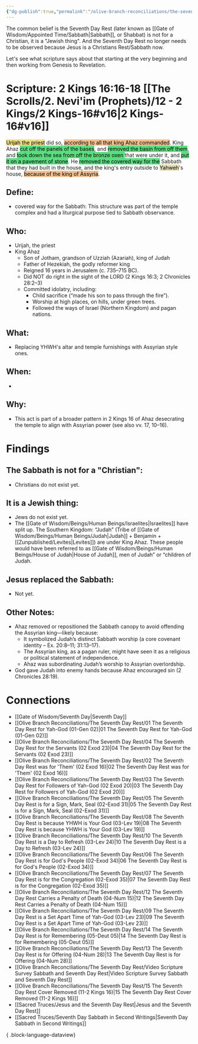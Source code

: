 ```yaml
---
{"dg-publish":true,"permalink":"/olive-branch-reconciliations/the-seventh-day-rest/15-the-seventh-day-rest-cover-removed-11-2-kings-16/","tags":["#OliveBranch","#Sabbath","SeventhDayRest","S"]}
---
```


The common belief is the Seventh Day Rest (later known as [[Gate of Wisdom/Appointed Time/Sabbath\|Sabbath]], or Shabbat) is not for a Christian, it is a "Jewish thing". And the Seventh Day Rest no longer needs to be observed because Jesus is a Christians Rest/Sabbath now. 

Let's see what scripture says about that starting at the very beginning and then working from Genesis to Revelation. 
# Scripture: 2 Kings 16:16-18 [[The Scrolls/2. Nevi'im (Prophets)/12 - 2 Kings/2 Kings-16#v16\|2 Kings-16#v16]]

<mark style="background: #E0CC4BA6;">Urijah the priest</mark> did so, <mark style="background: #EB9E57A6;">according to all that king Ahaz commanded</mark>. King Ahaz <mark style="background: #04CD3EA6;">cut off the panels of the bases</mark>, and <mark style="background: #04CD3EA6;">removed the basin from off them</mark>, and <mark style="background: #04CD3EA6;">took down the sea from off the bronze oxen </mark>that were under it, and <mark style="background: #04CD3EA6;">put it on a pavement of stone</mark>. He <mark style="background: #04CD3EA6;">removed the covered way for the</mark> Sabbath that they had built in the house, and the king's entry outside to <mark style="background: #D7CD91A6;">Yahweh</mark>'s house, <mark style="background: #EB9E57A6;">because of the king of Assyria</mark>. 

## **Define**: 
- covered way for the Sabbath: This structure was part of the temple complex and had a liturgical purpose tied to Sabbath observance.
## **Who**:
- Urijah, the priest
- King Ahaz
	- Son of Jotham, grandson of Uzziah (Azariah), king of Judah
	- Father of Hezekiah, the godly reformer king
	- Reigned 16 years in Jerusalem (c. 735–715 BC).
	- Did NOT do right in the sight of the LORD (2 Kings 16:3; 2 Chronicles 28:2–3)
	- Committed idolatry, including:
	    - Child sacrifice (“made his son to pass through the fire”).
	    - Worship at high places, on hills, under green trees.
	    - Followed the ways of Israel (Northern Kingdom) and pagan nations.

## **What**: 
- Replacing YHWH's altar and temple furnishings with Assyrian style ones. 
## **When**:
- 

## **Why**: 
- This act is part of a broader pattern in 2 Kings 16 of Ahaz desecrating the temple to align with Assyrian power (see also vv. 17, 10–16).

# Findings

## The Sabbath is not for a "Christian":
- Christians do not exist yet.
## It is a Jewish thing: 
- Jews do not exist yet.
- The [[Gate of Wisdom/Beings/Human Beings/Israelites\|Israelites]] have split up. The Southern Kingdom: “Judah” (Tribe of [[Gate of Wisdom/Beings/Human Beings/Judah\|Judah]] + Benjamin + [[Zunpublished/Levites\|Levites]])  are under King Ahaz. These people would have been referred to as [[Gate of Wisdom/Beings/Human Beings/House of Judah\|House of Judah]], men of Judah” or “children of Judah.

## Jesus replaced the Sabbath:
- Not yet.

## Other Notes:
- Ahaz removed or repositioned the Sabbath canopy to avoid offending the Assyrian king—likely because:
	- It symbolized Judah’s distinct Sabbath worship (a core covenant identity – Ex. 20:8–11; 31:13–17).
	- The Assyrian king, as a pagan ruler, might have seen it as a religious or political statement of independence.
	- Ahaz was subordinating Judah’s worship to Assyrian overlordship.
-  God gave Judah into enemy hands because Ahaz encouraged sin (2 Chronicles 28:19).

# Connections


- [[Gate of Wisdom/Seventh Day\|Seventh Day]]
- [[Olive Branch Reconciliations/The Seventh Day Rest/01 The Seventh Day Rest for Yah-God (01-Gen 02)\|01 The Seventh Day Rest for Yah-God (01-Gen 02)]]
- [[Olive Branch Reconciliations/The Seventh Day Rest/04 The Seventh Day Rest for the Servants (02 Exod 23)\|04 The Seventh Day Rest for the Servants (02 Exod 23)]]
- [[Olive Branch Reconciliations/The Seventh Day Rest/02 The Seventh Day Rest was for 'Them' (02 Exod 16)\|02 The Seventh Day Rest was for 'Them' (02 Exod 16)]]
- [[Olive Branch Reconciliations/The Seventh Day Rest/03 The Seventh Day Rest for Followers of Yah-God (02 Exod 20)\|03 The Seventh Day Rest for Followers of Yah-God (02 Exod 20)]]
- [[Olive Branch Reconciliations/The Seventh Day Rest/05 The Seventh Day Rest is for a Sign, Mark, Seal (02-Exod 31)\|05 The Seventh Day Rest is for a Sign, Mark, Seal (02-Exod 31)]]
- [[Olive Branch Reconciliations/The Seventh Day Rest/08 The Seventh Day Rest is because YHWH is Your God (03-Lev 19)\|08 The Seventh Day Rest is because YHWH is Your God (03-Lev 19)]]
- [[Olive Branch Reconciliations/The Seventh Day Rest/10 The Seventh Day Rest is a Day to Refresh (03-Lev 24)\|10 The Seventh Day Rest is a Day to Refresh (03-Lev 24)]]
- [[Olive Branch Reconciliations/The Seventh Day Rest/06 The Seventh Day Rest is for God's People (02-Exod 34)\|06 The Seventh Day Rest is for God's People (02-Exod 34)]]
- [[Olive Branch Reconciliations/The Seventh Day Rest/07 The Seventh Day Rest is for the Congregation (02-Exod 35)\|07 The Seventh Day Rest is for the Congregation (02-Exod 35)]]
- [[Olive Branch Reconciliations/The Seventh Day Rest/12 The Seventh Day Rest Carries a Penalty of Death (04-Num 15)\|12 The Seventh Day Rest Carries a Penalty of Death (04-Num 15)]]
- [[Olive Branch Reconciliations/The Seventh Day Rest/09 The Seventh Day Rest is a Set Apart Time of Yah-God (03-Lev 23)\|09 The Seventh Day Rest is a Set Apart Time of Yah-God (03-Lev 23)]]
- [[Olive Branch Reconciliations/The Seventh Day Rest/14 The Seventh Day Rest is for Remembering (05-Deut 05)\|14 The Seventh Day Rest is for Remembering (05-Deut 05)]]
- [[Olive Branch Reconciliations/The Seventh Day Rest/13 The Seventh Day Rest is for Offering (04-Num 28)\|13 The Seventh Day Rest is for Offering (04-Num 28)]]
- [[Olive Branch Reconciliations/The Seventh Day Rest/Video Scripture Survey Sabbath and Seventh Day Rest\|Video Scripture Survey Sabbath and Seventh Day Rest]]
- [[Olive Branch Reconciliations/The Seventh Day Rest/15 The Seventh Day Rest Cover Removed (11-2 Kings 16)\|15 The Seventh Day Rest Cover Removed (11-2 Kings 16)]]
- [[Sacred Truces/Jesus and the Seventh Day Rest\|Jesus and the Seventh Day Rest]]
- [[Sacred Truces/Seventh Day Sabbath in Second Writings\|Seventh Day Sabbath in Second Writings]]

{ .block-language-dataview}

